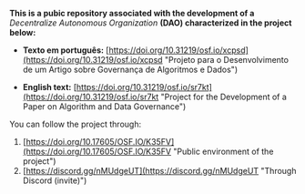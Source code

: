 **This is a pubic repository associated with the development of a** *Decentralize Autonomous Organization* **(DAO) characterized in the project below:** 

- **Texto em português:** [https://doi.org/10.31219/osf.io/xcpsd](https://doi.org/10.31219/osf.io/xcpsd "Projeto para o Desenvolvimento de um Artigo sobre Governança de Algoritmos e Dados")

- **English text:** [https://doi.org/10.31219/osf.io/sr7kt](https://doi.org/10.31219/osf.io/sr7kt "Project for the Development of a Paper on Algorithm and Data Governance")

You can follow the project through:

1. [https://doi.org/10.17605/OSF.IO/K35FV](https://doi.org/10.17605/OSF.IO/K35FV "Public environment of the project")
2. [https://discord.gg/nMUdgeUT](https://discord.gg/nMUdgeUT "Through Discord (invite)")

